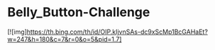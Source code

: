 # Belly_Button-Challenge


[![img]https://th.bing.com/th/id/OIP.kIjvnSAs-dc9xScMp1BcGAHaEt?w=247&h=180&c=7&r=0&o=5&pid=1.7]
